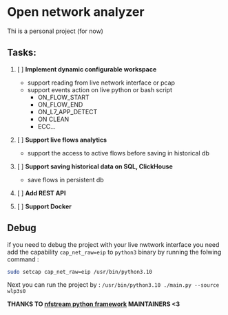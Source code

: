 # Open network analyzer

Thi is a personal project (for now)

## Tasks:

1. [ ] **Implement dynamic configurable workspace**

   - support reading from live network interface or pcap
   - support events action on live python or bash script
     - ON_FLOW_START
     - ON_FLOW_END
     - ON_L7_APP_DETECT
     - ON CLEAN
     - ECC...
2. [ ] **Support live flows analytics**

   - support the access to active flows before saving in historical db
3. [ ] **Support saving historical data on SQL, ClickHouse**

   - save flows in persistent db
4. [ ] **Add REST API**
5. [ ] **Support Docker**

## Debug

if you need to debug the project with your live nwtwork interface you need add the capability `cap_net_raw=eip` to  `python3` binary by running the folwing command :

```bash
sudo setcap cap_net_raw=eip /usr/bin/python3.10
```

Next you can run the project by : `/usr/bin/python3.10 ./main.py --source wlp3s0`



**THANKS TO [nfstream python framework](https://www.nfstream.org/) MAINTAINERS <3**
